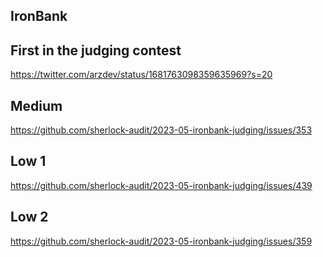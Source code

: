 ## IronBank


## First in the judging contest

https://twitter.com/arzdev/status/1681763098359635969?s=20

## Medium
https://github.com/sherlock-audit/2023-05-ironbank-judging/issues/353

## Low 1
https://github.com/sherlock-audit/2023-05-ironbank-judging/issues/439

## Low 2

https://github.com/sherlock-audit/2023-05-ironbank-judging/issues/359
